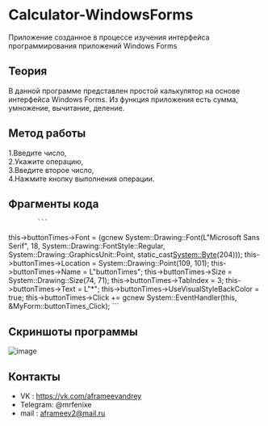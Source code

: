  # Calculator-WindowsForms
Приложение созданное в процессе изучения интерфейса программирования приложений Windows Forms
## Теория
В данной программе представлен простой калькулятор на основе интерфейса Windows Forms. Из функция приложения есть сумма, умножение, вычитание, деление.
## Метод работы
1.Введите число,  
2.Укажите операцию,  
3.Введите второе число,  
4.Нажмите кнопку выполнения операции.  
## Фрагменты кода
			```
   this->buttonTimes->Font = (gcnew System::Drawing::Font(L"Microsoft Sans Serif", 18, System::Drawing::FontStyle::Regular, System::Drawing::GraphicsUnit::Point,
				static_cast<System::Byte>(204)));
			this->buttonTimes->Location = System::Drawing::Point(109, 101);
			this->buttonTimes->Name = L"buttonTimes";
			this->buttonTimes->Size = System::Drawing::Size(74, 71);
			this->buttonTimes->TabIndex = 3;
			this->buttonTimes->Text = L"*";
			this->buttonTimes->UseVisualStyleBackColor = true;
			this->buttonTimes->Click += gcnew System::EventHandler(this, &MyForm::buttonTimes_Click);
																```
   
   
## Скриншоты программы
![image](https://user-images.githubusercontent.com/44202889/245385231-37aa62f6-3e99-4bc9-8d6f-9a472d7bcd23.png)  
## Контакты
- VK : https://vk.com/aframeevandrey
- Telegram: @mrfenixe
- mail : aframeev2@mail.ru

